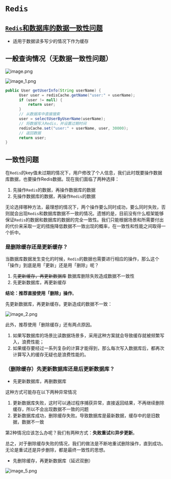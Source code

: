 # `Redis`

## [`Redis`和数据库的数据一致性问题](https://www.cnblogs.com/chanmufeng/p/15894471.html)

* 适用于数据读多写少的情况下作为缓存

## 一般查询情况（无数据一致性问题）

![image.png](https://p1-juejin.byteimg.com/tos-cn-i-k3u1fbpfcp/7f7ad5d22f504ed58ab80fb3794638b7~tplv-k3u1fbpfcp-watermark.image?)

![image_1.png](https://p9-juejin.byteimg.com/tos-cn-i-k3u1fbpfcp/eac95eb80c464183b62afdb41748c0d0~tplv-k3u1fbpfcp-watermark.image?)

```java
public User getUserInfo(String userName) {
      User user = redisCache.getName("user:" + userName);
      if (user != null) {
          return user;
      }
      // 从数据库中直接搜索
      user = selectUserByUserName(userName);
      // 将数据写入Redis，并设置过期时间
      redisCache.set("user:" + userName, user, 30000);
      // 返回数据
      return user;
}
```

## 一致性问题

在`Redis`的key值未过期的情况下，用户修改了个人信息，我们此时既要操作数据库数据，也要操作Redis数据。现在我们面临了两种选择：

1. 先操作`Redis`的数据，再操作数据库的数据
2. 先操作数据库的数据，再操作`Redis`的数据

无论选择哪种方法，最理想的情况下，两个操作要么同时成功，要么同时失败，否则就会出现`Redis`和数据库数据不一致的情况。遗憾的是，目前没有什么框架能够保证`Redis`的数据和数据库的数据的完全一致性。我们只能根据场景和所需要付出的代价来采取一定的措施降低数据不一致出现的概率，在一致性和性能之间取得一个折中。

### 是删除缓存还是更新缓存？

当数据库数据发生变化的时候，`Redis`的数据也需要进行相应的操作，那么这个「操作」到底是用「更新」还是用「删除」呢？

1. ~~先更新缓存，再更新数据库~~  数据库删除失败造成数据不一致性
2. 先更新数据库，再更新缓存

**结论：推荐直接使用「删除」操作**。

先更新数据库，再更新缓存。更新造成的数据不一致：

![image_2.png](https://p3-juejin.byteimg.com/tos-cn-i-k3u1fbpfcp/eb62e973a5674922acbe226faa52b555~tplv-k3u1fbpfcp-watermark.image?)

此外，推荐使用「删除缓存」还有两点原因。

1. 如果写数据库的场景比读数据场景多，采用这种方案就会导致缓存就被频繁写入，浪费性能；
2. 如果缓存要经过一系列复杂的计算才能得到，那么每次写入数据库后，都再次计算写入的缓存无疑也是浪费性能的。

### （删除缓存）先更新数据库还是后更新数据库？

* 先更新数据库，再删数据库

这种方式可能存在以下两种异常情况

1. 更新数据库失败，这时可以通过程序捕获异常，直接返回结果，不再继续删除缓存，所以不会出现数据不一致的问题
2. 更新数据库成功，删除缓存失败。导致数据库是最新数据，缓存中的是旧数据，数据不一致

第2种情况应该怎么办呢？我们有两种方式：**失败重试**和**异步更新**。

总之，对于删除缓存失败的情况，我们的做法是不断地重试删除操作，直到成功。无论是重试还是异步删除，都是最终一致性的思想。

* 先删除缓存，再更新数据库（延迟双删）

![image_5.png](https://p3-juejin.byteimg.com/tos-cn-i-k3u1fbpfcp/bee4d1f2036e48d7926d6a299c9959c0~tplv-k3u1fbpfcp-watermark.image?)



